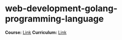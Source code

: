 # web-development-golang-programming-language

**Course:** [Link](https://www.udemy.com/go-programming-language/) 
**Curriculum:** [Link](https://github.com/GoesToEleven/golang-web-dev)
